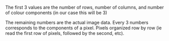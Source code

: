 The first 3 values are the number of rows, number of columns, and number of colour components (in our case this will be 3)

The remaining numbers are the actual image data. Every 3 numbers corresponds to the components of a pixel. Pixels organized row by row (ie read the first row of pixels, followed by the second, etc).
